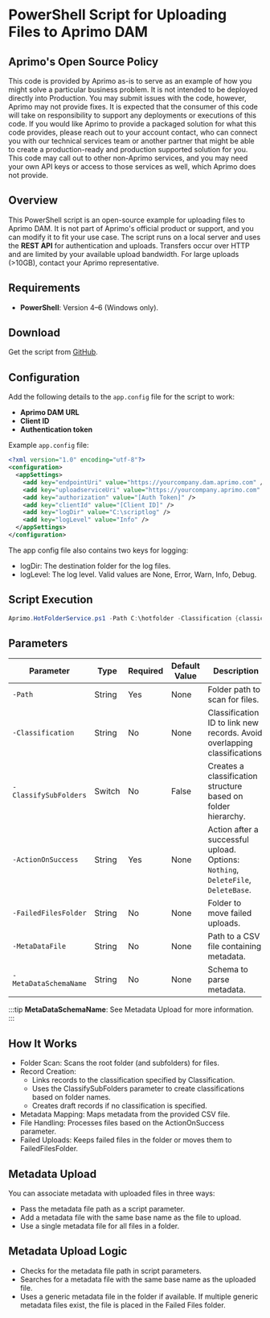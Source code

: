 # PowerShell Script for Uploading Files to Aprimo DAM

## Aprimo's Open Source Policy 
This code is provided by Aprimo as-is to serve as an example of how you might solve a particular business problem. It is not intended to be deployed directly into Production. You may submit issues with the code, however, Aprimo may not provide fixes. It is expected that the consumer of this code will take on responsibility to support any deployments or executions of this code. If you would like Aprimo to provide a packaged solution for what this code provides, please reach out to your account contact, who can connect you with our technical services team or another partner that might be able to create a production-ready and production supported solution for you. This code may call out to other non-Aprimo services, and you may need your own API keys or access to those services as well, which Aprimo does not provide.

## Overview
This PowerShell script is an open-source example for uploading files to Aprimo DAM. It is not part of Aprimo's official product or support, and you can modify it to fit your use case. The script runs on a local server and uses the **REST API** for authentication and uploads. Transfers occur over HTTP and are limited by your available upload bandwidth. For large uploads (>10GB), contact your Aprimo representative.

## Requirements
- **PowerShell**: Version 4–6 (Windows only).

## Download
Get the script from [GitHub](https://github.com/Aprimo-Connect/HotFolderUpload).

## Configuration
Add the following details to the `app.config` file for the script to work:
- **Aprimo DAM URL**
- **Client ID**
- **Authentication token**

Example `app.config` file:
```xml
<?xml version="1.0" encoding="utf-8"?>
<configuration>
  <appSettings>
    <add key="endpointUri" value="https://yourcompany.dam.aprimo.com" />
    <add key="uploadserviceUri" value="https://yourcompany.aprimo.com" />
    <add key="authorization" value="[Auth Token]" />
    <add key="clientId" value="[Client ID]" />
    <add key="logDir" value="C:\scriptlog" />
    <add key="logLevel" value="Info" />
  </appSettings>
</configuration>
```
The app config file also contains two keys for logging:
- logDir: The destination folder for the log files.
- logLevel: The log level. Valid values are None, Error, Warn, Info, Debug.

## Script Execution

```powershell
Aprimo.HotFolderService.ps1 -Path C:\hotfolder -Classification {classicationID} -ClassifySubFolders -ActionOnSuccess DeleteFile -FailedFilesFolder C:\failed -MetaDataFile "C:\HotFolder\metadata.csv" -MetaDataSchema "example1"
```

## Parameters

| Parameter | Type | Required | Default Value |Description |
|-----------|------|----------|---------------|------------|
| `-Path`   | String | Yes | None | Folder path to scan for files.|
| `-Classification`   | String | No | None | Classification ID to link new records. Avoid overlapping classifications.|
| `-ClassifySubFolders`   | Switch | No | False | Creates a classification structure based on folder hierarchy.  |
| `-ActionOnSuccess`    | String | Yes | None | Action after a successful upload. Options: `Nothing`, `DeleteFile`, `DeleteBase`. |
| `-FailedFilesFolder`   | String | No | None | Folder to move failed uploads.   |
| `-MetaDataFile`   | String | No | None | Path to a CSV file containing metadata. |
| `-MetaDataSchemaName`  | String | No | None | Schema to parse metadata. |

:::tip
**MetaDataSchemaName**: See Metadata Upload for more information.
:::

## How It Works
- Folder Scan: Scans the root folder (and subfolders) for files.
- Record Creation:
    - Links records to the classification specified by Classification.
    - Uses the ClassifySubFolders parameter to create classifications based on folder names.
    - Creates draft records if no classification is specified.
- Metadata Mapping: Maps metadata from the provided CSV file.
- File Handling: Processes files based on the ActionOnSuccess parameter.
- Failed Uploads: Keeps failed files in the folder or moves them to FailedFilesFolder.

## Metadata Upload

You can associate metadata with uploaded files in three ways:
- Pass the metadata file path as a script parameter.
- Add a metadata file with the same base name as the file to upload.
- Use a single metadata file for all files in a folder.

## Metadata Upload Logic

- Checks for the metadata file path in script parameters.
- Searches for a metadata file with the same base name as the uploaded file.
- Uses a generic metadata file in the folder if available. If multiple generic metadata files exist, the file is placed in the Failed Files folder.
